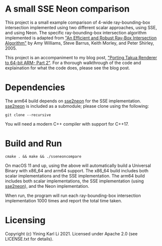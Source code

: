 A small SSE Neon comparison
===

This project is a small example comparison of 4-wide ray-bounding-box intersection implemented using two different scalar approaches, using SSE, and using Neon.
The specific ray-bounding-box intersection algorithm implemented is adapted from ["An Efficient and Robust Ray-Box Intersection Algorithm"](https://doi.org/10.1080/2151237X.2005.10129188) by Amy Williams, Steve Barrus, Keith Morley, and Peter Shirley, 2005.

This project is an accompaniment to my blog post, ["Porting Takua Renderer to 64-bit ARM- Part 2"](https://blog.yiningkarlli.com/2021/07/porting-takua-to-arm-pt2.html).
For a thorough walkthrough of the code and explaination for what the code does, please see the blog post.

Dependencies
===

The arm64 build depends on [sse2neon](https://github.com/DLTcollab/sse2neon) for the SSE implementation.
[sse2neon](https://github.com/DLTcollab/sse2neon) is included as a submodule; please clone using the following:

```
git clone --recursive
```

You will need a modern C++ compiler with support for C++17.

Build and Run
===

```
cmake . && make && ./sseneoncompare
```

On macOS 11 and up, using the above will automatically build a Universal Binary with x86_64 and arm64 support.
The x86_64 build includes both scalar implementations and the SSE implementation.
The arm64 build includes both scalar implementations, the SSE implementation (using [sse2neon](https://github.com/DLTcollab/sse2neon)), and the Neon implementation.

When run, the program will run each ray-bounding-box intersection implementation 1000 times and report the total time taken.

Licensing
===

Copyright (c) Yining Karl Li 2021. Licensed under Apache 2.0 (see LICENSE.txt for details).
